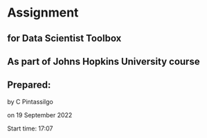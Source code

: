 # Assignment
## for Data Scientist Toolbox
As part of Johns Hopkins University course
--
## Prepared:
by C Pintassilgo

on 19 September 2022

Start time: 17:07
